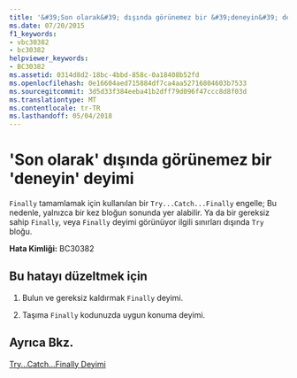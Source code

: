 ```yaml
---
title: '&#39;Son olarak&#39; dışında görünemez bir &#39;deneyin&#39; deyimi'
ms.date: 07/20/2015
f1_keywords:
- vbc30382
- bc30382
helpviewer_keywords:
- BC30382
ms.assetid: 0314d8d2-18bc-4bbd-858c-0a18408b52fd
ms.openlocfilehash: 0e16604aed715884df7ca4aa52716804603b7533
ms.sourcegitcommit: 3d5d33f384eeba41b2dff79d096f47ccc8d8f03d
ms.translationtype: MT
ms.contentlocale: tr-TR
ms.lasthandoff: 05/04/2018
---
```

# <a name="39finally39-cannot-appear-outside-a-39try39-statement"></a>&#39;Son olarak&#39; dışında görünemez bir &#39;deneyin&#39; deyimi
`Finally` tamamlamak için kullanılan bir `Try...Catch...Finally` engelle; Bu nedenle, yalnızca bir kez bloğun sonunda yer alabilir. Ya da bir gereksiz sahip `Finally`, veya `Finally` deyimi görünüyor ilgili sınırları dışında `Try` bloğu.  
  
 **Hata Kimliği:** BC30382  
  
## <a name="to-correct-this-error"></a>Bu hatayı düzeltmek için  
  
1.  Bulun ve gereksiz kaldırmak `Finally` deyimi.  
  
2.  Taşıma `Finally` kodunuzda uygun konuma deyimi.  
  
## <a name="see-also"></a>Ayrıca Bkz.  
 [Try...Catch...Finally Deyimi](../../visual-basic/language-reference/statements/try-catch-finally-statement.md)  
 
